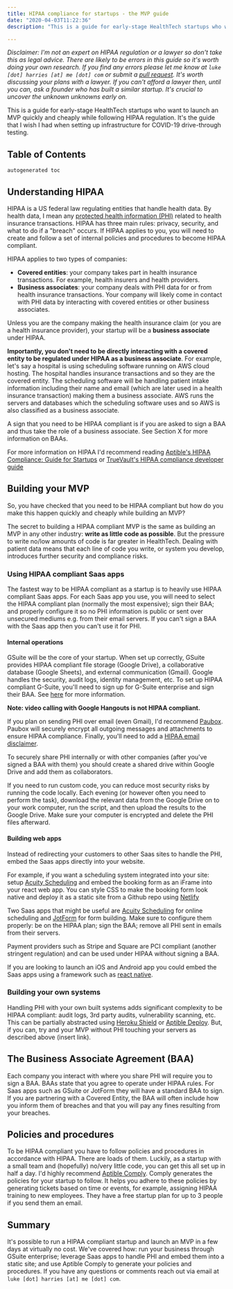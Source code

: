 ```yaml
---
title: HIPAA compliance for startups - the MVP guide
date: "2020-04-03T11:22:36"
description: "This is a guide for early-stage HealthTech startups who want to launch an MVP quickly and cheaply while following HIPAA regulation. It's the guide that I wish I had when setting up infrastructure for COVID-19 drive-through testing."

---
```


_Disclaimer: I'm not an expert on HIPAA regulation or a lawyer so don't take this as legal advice. There are likely to be errors in this guide so it's worth doing your own research. If you find any errors please let me know at `luke [dot] harries [at] me [dot] com` or submit a [pull request](https://github.com/lharries/harries.co/blob/master/content/blog/mvp-hipaa-compliance/index.md). It's worth discussing your plans with a lawyer. If you can't afford a lawyer then, until you can, ask a founder who has built a similar startup. It's crucial to uncover the unknown unknowns early on._

This is a guide for early-stage HealthTech startups who want to launch an MVP quickly and cheaply while following HIPAA regulation. It's the guide that I wish I had when setting up infrastructure for COVID-19 drive-through testing.

## Table of Contents
```toc
autogenerated toc
```

## Understanding HIPAA

HIPAA is a US federal law regulating entities that handle health data. By health data, I mean any [protected health information (PHI)](https://www.hhs.gov/hipaa/for-professionals/privacy/special-topics/de-identification/index.html#protected) related to health insurance transactions. HIPAA has three main rules: privacy, security, and what to do if a "breach" occurs. If HIPAA applies to you, you will need to create and follow a set of internal policies and procedures to become HIPAA compliant.

HIPAA applies to two types of companies:

- **Covered entities**: your company takes part in health insurance transactions. For example, health insurers and health providers.
- **Business associates**: your company deals with PHI data for or from health insurance transactions. Your company will likely come in contact with PHI data by interacting with covered entities or other business associates. 

Unless you are the company making the health insurance claim (or you are a health insurance provider), your startup will be a **business associate** under HIPAA.

**Importantly, you don't need to be directly interacting with a covered entity to be regulated under HIPAA as a business associate**. For example, let's say a hospital is using scheduling software running on AWS cloud hosting. The hospital handles insurance transactions and so they are the covered entity. The scheduling software will be handling patient intake information including their name and email (which are later used in a health insurance transaction) making them a business associate. AWS runs the servers and databases which the scheduling software uses and so AWS is also classified as a business associate.

A sign that you need to be HIPAA compliant is if you are asked to sign a BAA and thus take the role of a business associate. See Section X for more information on BAAs.

For more information on HIPAA I'd recommend reading [Aptible's HIPAA Compliance: Guide for Startups](https://www.aptible.com/hipaa/) or [TrueVault's HIPAA compliance developer guide](https://github.com/truevault/hipaa-compliance-developers-guide)

## Building your MVP

So, you have checked that you need to be HIPAA compliant but how do you make this happen quickly and cheaply while building an MVP?

The secret to building a HIPAA compliant MVP is the same as building an MVP in any other industry: **write as little code as possible**. But the pressure to write no/low amounts of code is far greater in HealthTech. Dealing with patient data means that each line of code you write, or system you develop, introduces further security and compliance risks.

### Using HIPAA compliant Saas apps

The fastest way to be HIPAA compliant as a startup is to heavily use HIPAA compliant Saas apps. For each Saas app you use, you will need to select the HIPAA compliant plan (normally the most expensive); sign their BAA; and properly configure it so no PHI information is public or sent over unsecured mediums e.g. from their email servers. If you can't sign a BAA with the Saas app then you can't use it for PHI.

#### Internal operations

GSuite will be the core of your startup. When set up correctly, GSuite provides HIPAA compliant file storage (Google Drive), a collaborative database (Google Sheets), and external communication (Gmail). Google handles the security, audit logs, identity management, etc. To set up HIPAA compliant G-Suite, you'll need to sign up for G-Suite enterprise and sign their BAA. See [here](https://support.google.com/a/answer/3407074?hl=en) for more information.

__Note: video calling with Google Hangouts is not HIPAA compliant.__

If you plan on sending PHI over email (even Gmail), I'd recommend [Paubox](https://www.paubox.com/). Paubox will securely encrypt all outgoing messages and attachments to ensure HIPAA compliance. Finally, you'll need to add a [HIPAA email disclaimer](https://www.exclaimer.com/email-signature-handbook/10128-hipaa-email-disclaimer-examples).

To securely share PHI internally or with other companies (after you've signed a BAA with them) you should create a shared drive within Google Drive and add them as collaborators.

If you need to run custom code, you can reduce most security risks by running the code locally. Each evening (or however often you need to perform the task), download the relevant data from the Google Drive on to your work computer, run the script, and then upload the results to the Google Drive. Make sure your computer is encrypted and delete the PHI files afterward.

#### Building web apps

Instead of redirecting your customers to other Saas sites to handle the PHI, embed the Saas apps directly into your website.

For example, if you want a scheduling system integrated into your site: setup [Acuity Scheduling](https://acuityscheduling.com/) and embed the booking form as an iFrame into your react web app. You can style CSS to make the booking form look native and deploy it as a static site from a Github repo using [Netlify](https://www.netlify.com/blog/2016/10/27/a-step-by-step-guide-deploying-a-static-site-or-single-page-app/) 

Two Saas apps that might be useful are [Acuity Scheduling](https://acuityscheduling.com/) for online scheduling and [JotForm](https://www.jotform.com/) for form building. Make sure to configure them properly: be on the HIPAA plan; sign the BAA; remove all PHI sent in emails from their servers.

Payment providers such as Stripe and Square are PCI compliant (another stringent regulation) and can be used under HIPAA without signing a BAA.

If you are looking to launch an iOS and Android app you could embed the Saas apps using a framework such as [react native](https://josephkhan.me/iframe-with-react-native/).

### Building your own systems

Handling PHI with your own built systems adds significant complexity to be HIPAA compliant: audit logs, 3rd party audits, vulnerability scanning, etc. This can be partially abstracted using [Heroku Shield](https://www.heroku.com/shield) or [Aptible Deploy](https://www.aptible.com/deploy/). But, if you can, try and your MVP without PHI touching your servers as described above (insert link).

## The Business Associate Agreement (BAA)

Each company you interact with where you share PHI will require you to sign a BAA. BAAs state that you agree to operate under HIPAA rules. For Saas apps such as GSuite or JotForm they will have a standard BAA to sign. If you are partnering with a Covered Entity, the BAA will often include how you inform them of breaches and that you will pay any fines resulting from your breaches.

## Policies and procedures

To be HIPAA compliant you have to follow policies and procedures in accordance with HIPAA. There are loads of them. Luckily, as a startup with a small team and (hopefully) no/very little code, you can get this all set up in half a day. I'd highly recommend [Aptible Comply](https://www.aptible.com/comply/). Comply generates the policies for your startup to follow. It helps you adhere to these policies by generating tickets based on time or events, for example, assigning HIPAA training to new employees. They have a free startup plan for up to 3 people if you send them an email. 

## Summary

It's possible to run a HIPAA compliant startup and launch an MVP in a few days at virtually no cost. We've covered how: run your business through GSuite enterprise; leverage Saas apps to handle PHI and embed them into a static site; and use Aptible Comply to generate your policies and procedures. If you have any questions or comments reach out via email at `luke [dot] harries [at] me [dot] com`.
